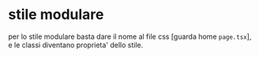 # stile modulare

per lo stile modulare basta dare il nome al file css [guarda home `page.tsx`], e le classi diventano proprieta' dello stile.
